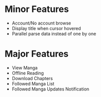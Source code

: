# Minor Features

- Account/No account browse
- Display title when cursor hovered
- Parallel parse data instead of one by one

# Major Features

- View Manga
- Offline Reading
- Download Chapters
- Followed Manga List
- Followed Manga Updates Notification